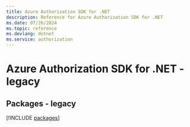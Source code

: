 ```yaml
---
title: Azure Authorization SDK for .NET
description: Reference for Azure Authorization SDK for .NET
ms.date: 07/26/2024
ms.topic: reference
ms.devlang: dotnet
ms.service: authorization
---
```

# Azure Authorization SDK for .NET - legacy
## Packages - legacy
[!INCLUDE [packages](authorization-index.md)]